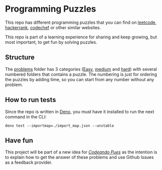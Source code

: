 # Programming Puzzles

This repo has different programming puzzles that you can find on [leetcode](https://leetcode.com/), [hackerrank](https://www.hackerrank.com/), [codechef](https://www.codechef.com/) or other similar websites.

This repo is part of a learning experience for sharing and keep growing, but most important, to get fun by solving puzzles.

## Structure

The [problems](problems) folder has 3 categories ([Easy](easy), [medium](medium) and [hard](hard)) with several numbered folders that contains a puzzle. The numbering is just for ordering the puzzles by adding time, so you can start from any number without any problem.

## How to run tests

Since the repo is written in [Deno](https://deno.land/#installation), you must have it installed to run the next command in the CLI:

```
deno test --importmap=./import_map.json --unstable
```

## Have fun

This project will be part of a new idea for _[Codeando Pues](https://www.youtube.com/channel/UCaRp1KzFEEpBbBpr8mMm0jg)_ as the intention is to explain how to get the answer of these problems and use Github Issues as a feedback provider.
